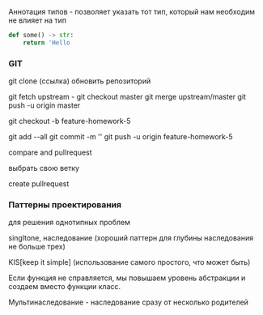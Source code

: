 Аннотация типов - позволяет указать тот тип, который нам необходим
не влияет на тип

```python
def some() -> str:
    return 'Hello
```


### GIT

git clone (ссылка)
обновить репозиторий 

git fetch upstream - 
git checkout master
git merge upstream/master
git push -u origin master

git checkout -b feature-homework-5

git add --all
git commit -m ''
git push -u origin feature-homework-5

compare and pullrequest

выбрать свою ветку

create pullrequest


### Паттерны проектирования 
для решения однотипных проблем

singltone, наследование (хороший паттерн для глубины наследования не больше трех)

KIS[keep it simple] (использование самого простого, что может быть)

Если функция не справляется, мы повышаем уровень абстракции и создаем вместо функции класс.

Мультинаследование - наследование сразу от несколько родителей
